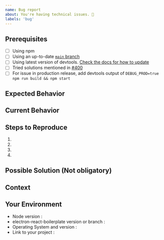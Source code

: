 ```yaml
---
name: Bug report
about: You're having technical issues. 🐞
labels: 'bug'
---
```


<!-- Please use the following issue template or your issue will be closed -->

## Prerequisites

<!-- If the following boxes are not ALL checked, your issue is likely to be closed -->

- [ ] Using npm
- [ ] Using an up-to-date [`main` branch](https://github.com/editorinchiefoss/editor-in-chief/tree/main)
- [ ] Using latest version of devtools. [Check the docs for how to update](https://electron-react-boilerplate.js.org/docs/dev-tools/)
- [ ] Tried solutions mentioned in [#400](https://github.com/editorinchiefoss/editor-in-chief/issues/400)
- [ ] For issue in production release, add devtools output of `DEBUG_PROD=true npm run build && npm start`

## Expected Behavior

<!--- What should have happened? -->

## Current Behavior

<!--- What went wrong? -->

## Steps to Reproduce

<!-- Add relevant code and/or a live example -->
<!-- Add stack traces -->

1.

2.

3.

4.

## Possible Solution (Not obligatory)

<!--- Suggest a reason for the bug or how to fix it. -->

## Context

<!--- How has this issue affected you? What are you trying to accomplish? -->
<!--- Did you make any changes to the boilerplate after cloning it? -->
<!--- Providing context helps us come up with a solution that is most useful in the real world -->

## Your Environment

<!--- Include as many relevant details about the environment you experienced the bug in -->

- Node version :
- electron-react-boilerplate version or branch :
- Operating System and version :
- Link to your project :

<!---
❗️❗️ Also, please consider donating (https://opencollective.com/electron-react-boilerplate-594) ❗️❗️

Donations will ensure the following:

🔨 Long term maintenance of the project
🛣 Progress on the roadmap
🐛 Quick responses to bug reports and help requests
 -->
